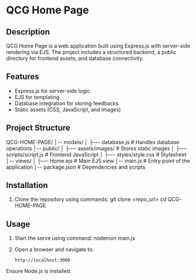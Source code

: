 # QCG Home Page

## Description

QCG Home Page is a web application built using Express.js with server-side rendering via EJS. The project includes a structured backend, a public directory for frontend assets, and database connectivity.

## Features

- Express.js for server-side logic
- EJS for templating
- Database integration for storing feedbacks
- Static assets (CSS, JavaScript, and images)

## Project Structure

QCG-HOME-PAGE/
│-- models/
│   ├── database.js          # Handles database operations
│-- public/
│   ├── assets/images/      # Stores static images
│   ├── scripts/script.js   # Frontend JavaScript
│   ├── styles/style.css    # Stylesheet
│-- views/
│   ├── Home.ejs            # Main EJS view
│-- main.js                 # Entry point of the application
│-- package.json            # Dependencies and scripts

## Installation

1. Clone the repository using commands:
   git clone <repo_url>
   cd QCG-HOME-PAGE


## Usage

1. Start the serve using command:
   nodemon main.js
   
3. Open a browser and navigate to:
   ```
   http://localhost:3000
   ```

Ensure Node.js is installed.
